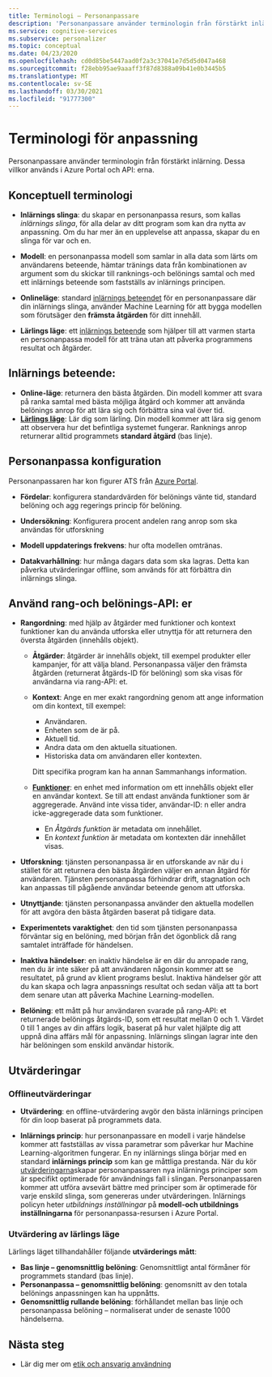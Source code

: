 ```yaml
---
title: Terminologi – Personanpassare
description: 'Personanpassare använder terminologin från förstärkt inlärning. Dessa villkor används i Azure Portal och API: erna.'
ms.service: cognitive-services
ms.subservice: personalizer
ms.topic: conceptual
ms.date: 04/23/2020
ms.openlocfilehash: cd0d85be5447aad0f2a3c37041e7d5d5d047a468
ms.sourcegitcommit: f28ebb95ae9aaaff3f87d8388a09b41e0b3445b5
ms.translationtype: MT
ms.contentlocale: sv-SE
ms.lasthandoff: 03/30/2021
ms.locfileid: "91777300"
---
```

# <a name="personalizer-terminology"></a>Terminologi för anpassning

Personanpassare använder terminologin från förstärkt inlärning. Dessa villkor används i Azure Portal och API: erna.

## <a name="conceptual-terminology"></a>Konceptuell terminologi

* **Inlärnings slinga**: du skapar en personanpassa resurs, som kallas _inlärnings slinga_, för alla delar av ditt program som kan dra nytta av anpassning. Om du har mer än en upplevelse att anpassa, skapar du en slinga för var och en.

* **Modell**: en personanpassa modell som samlar in alla data som lärts om användarens beteende, hämtar tränings data från kombinationen av argument som du skickar till ranknings-och belönings samtal och med ett inlärnings beteende som fastställs av inlärnings principen.

* **Onlineläge**: standard [inlärnings beteendet](#learning-behavior) för en personanpassare där din inlärnings slinga, använder Machine Learning för att bygga modellen som förutsäger den **främsta åtgärden** för ditt innehåll.

* **Lärlings läge**: ett [inlärnings beteende](#learning-behavior) som hjälper till att varmen starta en personanpassa modell för att träna utan att påverka programmens resultat och åtgärder.

## <a name="learning-behavior"></a>Inlärnings beteende:

* **Online-läge**: returnera den bästa åtgärden. Din modell kommer att svara på ranka samtal med bästa möjliga åtgärd och kommer att använda belönings anrop för att lära sig och förbättra sina val över tid.
* **[Lärlings läge](concept-apprentice-mode.md)**: Lär dig som lärling. Din modell kommer att lära sig genom att observera hur det befintliga systemet fungerar. Ranknings anrop returnerar alltid programmets **standard åtgärd** (bas linje).

## <a name="personalizer-configuration"></a>Personanpassa konfiguration

Personanpassaren har kon figurer ATS från [Azure Portal](https://portal.azure.com).

* **Fördelar**: konfigurera standardvärden för belönings vänte tid, standard belöning och agg regerings princip för belöning.

* **Undersökning**: Konfigurera procent andelen rang anrop som ska användas för utforskning

* **Modell uppdaterings frekvens**: hur ofta modellen omtränas.

* **Datakvarhållning**: hur många dagars data som ska lagras. Detta kan påverka utvärderingar offline, som används för att förbättra din inlärnings slinga.

## <a name="use-rank-and-reward-apis"></a>Använd rang-och belönings-API: er

* **Rangordning**: med hjälp av åtgärder med funktioner och kontext funktioner kan du använda utforska eller utnyttja för att returnera den översta åtgärden (innehålls objekt).

    * **Åtgärder**: åtgärder är innehålls objekt, till exempel produkter eller kampanjer, för att välja bland. Personanpassa väljer den främsta åtgärden (returnerat åtgärds-ID för belöning) som ska visas för användarna via rang-API: et.

    * **Kontext**: Ange en mer exakt rangordning genom att ange information om din kontext, till exempel:
        * Användaren.
        * Enheten som de är på.
        * Aktuell tid.
        * Andra data om den aktuella situationen.
        * Historiska data om användaren eller kontexten.

        Ditt specifika program kan ha annan Sammanhangs information.

    * **[Funktioner](concepts-features.md)**: en enhet med information om ett innehålls objekt eller en användar kontext. Se till att endast använda funktioner som är aggregerade. Använd inte vissa tider, användar-ID: n eller andra icke-aggregerade data som funktioner.

        * En _Åtgärds funktion_ är metadata om innehållet.
        * En _kontext funktion_ är metadata om kontexten där innehållet visas.

* **Utforskning**: tjänsten personanpassa är en utforskande av när du i stället för att returnera den bästa åtgärden väljer en annan åtgärd för användaren. Tjänsten personanpassa förhindrar drift, stagnation och kan anpassas till pågående användar beteende genom att utforska.

* **Utnyttjande**: tjänsten personanpassa använder den aktuella modellen för att avgöra den bästa åtgärden baserat på tidigare data.

* **Experimentets varaktighet**: den tid som tjänsten personanpassa förväntar sig en belöning, med början från det ögonblick då rang samtalet inträffade för händelsen.

* **Inaktiva händelser**: en inaktiv händelse är en där du anropade rang, men du är inte säker på att användaren någonsin kommer att se resultatet, på grund av klient programs beslut. Inaktiva händelser gör att du kan skapa och lagra anpassnings resultat och sedan välja att ta bort dem senare utan att påverka Machine Learning-modellen.


* **Belöning**: ett mått på hur användaren svarade på rang-API: et returnerade belönings åtgärds-ID, som ett resultat mellan 0 och 1. Värdet 0 till 1 anges av din affärs logik, baserat på hur valet hjälpte dig att uppnå dina affärs mål för anpassning. Inlärnings slingan lagrar inte den här belöningen som enskild användar historik.

## <a name="evaluations"></a>Utvärderingar

### <a name="offline-evaluations"></a>Offlineutvärderingar

* **Utvärdering**: en offline-utvärdering avgör den bästa inlärnings principen för din loop baserat på programmets data.

* **Inlärnings princip**: hur personanpassare en modell i varje händelse kommer att fastställas av vissa parametrar som påverkar hur Machine Learning-algoritmen fungerar. En ny inlärnings slinga börjar med en standard **inlärnings princip** som kan ge måttliga prestanda. När du kör [utvärderingarna](concepts-offline-evaluation.md)skapar personanpassaren nya inlärnings principer som är specifikt optimerade för användnings fall i slingan. Personanpassaren kommer att utföra avsevärt bättre med principer som är optimerade för varje enskild slinga, som genereras under utvärderingen. Inlärnings policyn heter _utbildnings inställningar_ på **modell-och utbildnings inställningarna** för personanpassa-resursen i Azure Portal.

### <a name="apprentice-mode-evaluations"></a>Utvärdering av lärlings läge

Lärlings läget tillhandahåller följande **utvärderings mått**:
* **Bas linje – genomsnittlig belöning**: Genomsnittligt antal förmåner för programmets standard (bas linje).
* **Personanpassa – genomsnittlig belöning**: genomsnitt av den totala belönings anpassningen kan ha uppnåtts.
* **Genomsnittlig rullande belöning**: förhållandet mellan bas linje och personanpassa belöning – normaliserat under de senaste 1000 händelserna.

## <a name="next-steps"></a>Nästa steg

* Lär dig mer om [etik och ansvarig användning](ethics-responsible-use.md)
